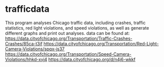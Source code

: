 # trafficdata
This program analyses Chicago traffic data, including crashes, traffic statistics, red light violations, and speed violations, as well as generate different graphs and print out analyses.
data can be found at:
https://data.cityofchicago.org/Transportation/Traffic-Crashes-Crashes/85ca-t3if
https://data.cityofchicago.org/Transportation/Red-Light-Camera-Violations/spqx-js37
https://data.cityofchicago.org/Transportation/Speed-Camera-Violations/hhkd-xvj4
https://data.cityofchicago.org/d/n4j6-wkkf
